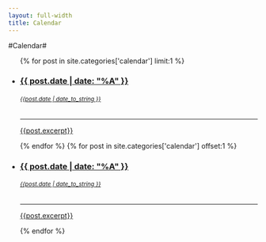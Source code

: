 ```yaml
---
layout: full-width
title: Calendar
---
```

#Calendar#

<ul class="small-block-grid-1 medium-block-grid-3 large-block-grid-5">
    {% for post in site.categories['calendar'] limit:1 %}
  <li><a href="{{ post.url }}">
    <div class="panel callout">
        <h3>{{ post.date | date: "%A" }}</h3>
        <h6><small>{{post.date | date_to_string }}</small></h6>
        <hr>
        <p>{{post.excerpt}}</p>
    </div></a></li>
    {% endfor %}
    {% for post in site.categories['calendar'] offset:1 %}
  <li><a href="{{ post.url }}">
    <div class="panel">
        <h3>{{ post.date | date: "%A" }}</h3>
        <h6><small>{{post.date | date_to_string }}</small></h6>
        <hr>
        <p>{{post.excerpt}}</p>
    </div></a></li>
    {% endfor %}
</ul>